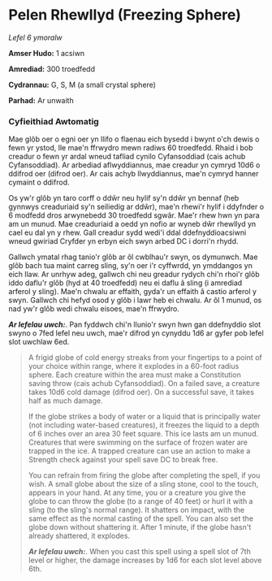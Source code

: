 # Pelen Rhewllyd (Freezing Sphere)

*Lefel 6 ymoralw*

**Amser Hudo:** 1 acsiwn

**Amrediad:** 300 troedfedd

**Cydrannau:** G, S, M (a small crystal sphere)

**Parhad:** Ar unwaith

### Cyfieithiad Awtomatig

Mae glôb oer o egni oer yn llifo o flaenau eich bysedd i bwynt o'ch dewis o fewn yr ystod, lle mae'n ffrwydro mewn radiws 60 troedfedd. Rhaid i bob creadur o fewn yr ardal wneud tafliad cynilo Cyfansoddiad (cais achub Cyfansoddiad). Ar arbediad aflwyddiannus, mae creadur yn cymryd 10d6 o ddifrod oer (difrod oer). Ar cais achyb llwyddiannus, mae'n cymryd hanner cymaint o ddifrod.

Os yw'r glôb yn taro corff o ddŵr neu hylif sy'n ddŵr yn bennaf (heb gynnwys creaduriaid sy'n seiliedig ar ddŵr), mae'n rhewi'r hylif i ddyfnder o 6 modfedd dros arwynebedd 30 troedfedd sgwâr. Mae'r rhew hwn yn para am un munud. Mae creaduriaid a oedd yn nofio ar wyneb dŵr rhewllyd yn cael eu dal yn y rhew. Gall creadur sydd wedi'i ddal ddefnyddioacsiwni wneud gwiriad Cryfder yn erbyn eich swyn arbed DC i dorri'n rhydd.

Gallwch ymatal rhag tanio'r glôb ar ôl cwblhau'r swyn, os dymunwch. Mae glôb bach tua maint carreg sling, sy'n oer i'r cyffwrdd, yn ymddangos yn eich llaw. Ar unrhyw adeg, gallwch chi neu greadur rydych chi'n rhoi'r glôb iddo daflu'r glôb (hyd at 40 troedfedd) neu ei daflu â sling (i amrediad arferol y sling). Mae'n chwalu ar effaith, gyda'r un effaith â castio arferol y swyn. Gallwch chi hefyd osod y glôb i lawr heb ei chwalu. Ar ôl 1 munud, os nad yw'r glôb wedi chwalu eisoes, mae'n ffrwydro.

***Ar lefelau uwch:***. Pan fyddwch chi'n llunio'r swyn hwn gan ddefnyddio slot swyno o 7fed lefel neu uwch, mae'r difrod yn cynyddu 1d6 ar gyfer pob lefel slot uwchlaw 6ed.

>  A frigid globe of cold energy streaks from your fingertips to a point of your choice within range, where it explodes in a 60-foot radius sphere. Each creature within the area must make a Constitution saving throw (cais achub Cyfansoddiad). On a failed save, a creature takes 10d6 cold damage (difrod oer). On a successful save, it takes half as much damage.
>  
>  If the globe strikes a body of water or a liquid that is principally water (not including water-based creatures), it freezes the liquid to a depth of 6 inches over an area 30 feet square. This ice lasts am un munud. Creatures that were swimming on the surface of frozen water are trapped in the ice. A trapped creature can use an action to make a Strength check against your spell save DC to break free.
>  
>  You can refrain from firing the globe after completing the spell, if you wish. A small globe about the size of a sling stone, cool to the touch, appears in your hand. At any time, you or a creature you give the globe to can throw the globe (to a range of 40 feet) or hurl it with a sling (to the sling's normal range). It shatters on impact, with the same effect as the normal casting of the spell. You can also set the globe down without shattering it. After 1 minute, if the globe hasn't already shattered, it explodes.
>  
>  ***Ar lefelau uwch:***. When you cast this spell using a spell slot of 7th level or higher, the damage increases by 1d6 for each slot level above 6th.